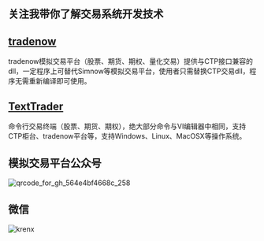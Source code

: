 ## 关注我带你了解交易系统开发技术

## [tradenow](https://github.com/krenx1983/tradenow)
tradenow模拟交易平台（股票、期货、期权、量化交易）提供与CTP接口兼容的dll，一定程序上可替代Simnow等模拟交易平台，使用者只需替换CTP交易dll，程序无需重新编译即可使用。

## [TextTrader](https://github.com/krenx1983/TextTrader)
命令行交易终端（股票、期货、期权），绝大部分命令与VI编辑器中相同，支持CTP柜台、tradenow平台等，支持Windows、Linux、MacOSX等操作系统。

## 模拟交易平台公众号
![qrcode_for_gh_564e4bf4668c_258](https://user-images.githubusercontent.com/83346523/122651038-d4af6300-d168-11eb-8ded-5c6859eafc9a.jpg)

## 微信
![krenx](https://user-images.githubusercontent.com/83346523/122651044-da0cad80-d168-11eb-8605-d1d505ce3e9e.jpg)

